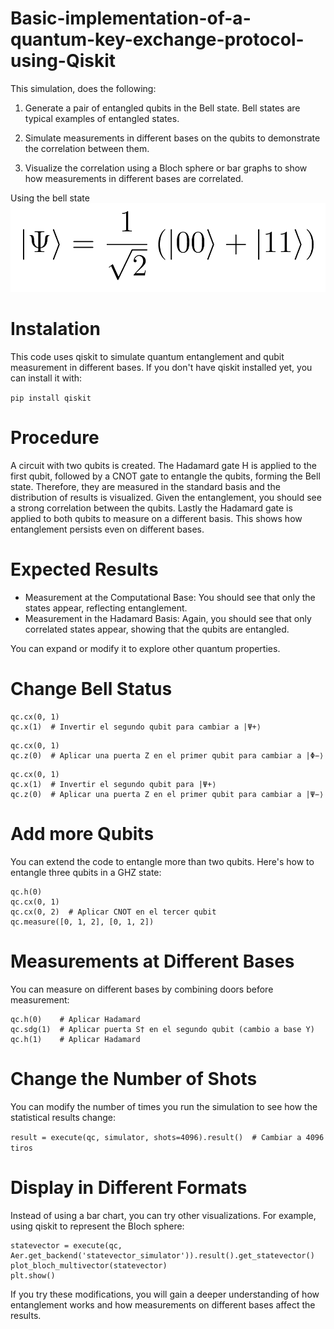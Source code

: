 # Basic-implementation-of-a-quantum-key-exchange-protocol-using-Qiskit

This simulation, does the following:

1) Generate a pair of entangled qubits in the Bell state. Bell states are typical examples of entangled states.

2) Simulate measurements in different bases on the qubits to demonstrate the correlation between them.

3) Visualize the correlation using a Bloch sphere or bar graphs to show how measurements in different bases are correlated.


Using the bell state
![Texto alternativo](https://github.com/BomBe1939/Basic-implementation-of-a-quantum-key-exchange-protocol-using-Qiskit/blob/main/bell-state.PNG)

# Instalation

This code uses qiskit to simulate quantum entanglement and qubit measurement in different bases. If you don't have qiskit installed yet, you can install it with:

```pip install qiskit```

# Procedure

 A circuit with two qubits is created. The Hadamard gate H is applied to the first qubit, followed by a CNOT gate to entangle the qubits, forming the Bell state. Therefore, they are measured in the standard basis and the distribution of results is visualized. Given the entanglement, you should see a strong correlation between the qubits. Lastly the Hadamard gate is applied to both qubits to measure on a different basis. This shows how entanglement persists even on different bases.

# Expected Results

- Measurement at the Computational Base: You should see that only the states appear, reflecting entanglement.
- Measurement in the Hadamard Basis: Again, you should see that only correlated states appear, showing that the qubits are entangled.

You can expand or modify it to explore other quantum properties.

# Change Bell Status

```qc.h(0)
qc.cx(0, 1)
qc.x(1)  # Invertir el segundo qubit para cambiar a |Ψ+⟩
```

```qc.h(0)
qc.cx(0, 1)
qc.z(0)  # Aplicar una puerta Z en el primer qubit para cambiar a |Φ−⟩
```

```qc.h(0)
qc.cx(0, 1)
qc.x(1)  # Invertir el segundo qubit para |Ψ+⟩
qc.z(0)  # Aplicar una puerta Z en el primer qubit para cambiar a |Ψ−⟩
```

# Add more Qubits

You can extend the code to entangle more than two qubits. Here's how to entangle three qubits in a GHZ state:
```qc = QuantumCircuit(3, 3)  # Tres qubits
qc.h(0)
qc.cx(0, 1)
qc.cx(0, 2)  # Aplicar CNOT en el tercer qubit
qc.measure([0, 1, 2], [0, 1, 2])
```

# Measurements at Different Bases

You can measure on different bases by combining doors before measurement:
```qc.sdg(0)  # Aplicar puerta S† en el primer qubit (cambio a base Y)
qc.h(0)    # Aplicar Hadamard
qc.sdg(1)  # Aplicar puerta S† en el segundo qubit (cambio a base Y)
qc.h(1)    # Aplicar Hadamard
```

# Change the Number of Shots
You can modify the number of times you run the simulation to see how the statistical results change: 

```result = execute(qc, simulator, shots=4096).result()  # Cambiar a 4096 tiros```

# Display in Different Formats
Instead of using a bar chart, you can try other visualizations. For example, using qiskit to represent the Bloch sphere:
```from qiskit.visualization import plot_bloch_multivector
statevector = execute(qc, Aer.get_backend('statevector_simulator')).result().get_statevector()
plot_bloch_multivector(statevector)
plt.show()
```
If you try these modifications, you will gain a deeper understanding of how entanglement works and how measurements on different bases affect the results.
